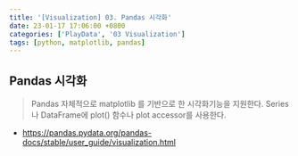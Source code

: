 ```yaml
---
title: '[Visualization] 03. Pandas 시각화'
date: 23-01-17 17:06:00 +0800
categories: ['PlayData', '03 Visualization']
tags: [python, matplotlib, pandas]
---
```


## Pandas 시각화
> Pandas 자체적으로 matplotlib 를 기반으로 한 시각화기능을 지원한다.
> Series나 DataFrame에 plot() 함수나 plot accessor를 사용한다.
- <https://pandas.pydata.org/pandas-docs/stable/user_guide/visualization.html>